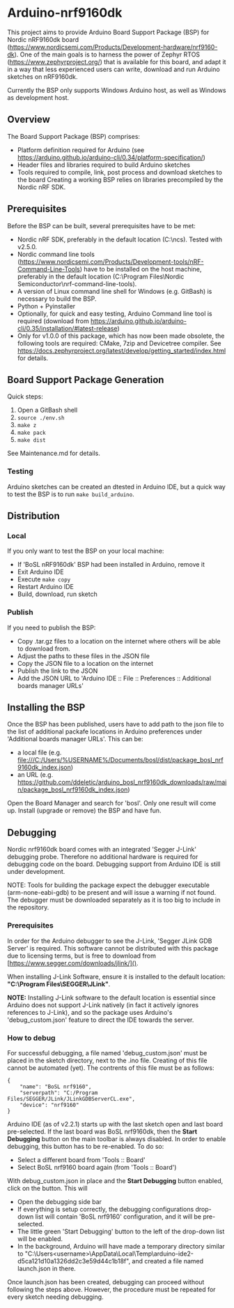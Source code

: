 # Arduino-nrf9160dk

This project aims to provide Arduino Board Support Package (BSP) for Nordic nRF9160dk board (https://www.nordicsemi.com/Products/Development-hardware/nrf9160-dk). One of the main goals is to harness the power of Zephyr RTOS (https://www.zephyrproject.org/) that is available for this board, and adapt it in a way that less experienced users can write, download and run Arduino sketches on nRF9160dk.

Currently the BSP only supports Windows Arduino host, as well as Windows as development host.


## Overview

The Board Support Package (BSP) comprises:
- Platform definition required for Arduino (see https://arduino.github.io/arduino-cli/0.34/platform-specification/)
- Header files and libraries required to build Arduino sketches
- Tools required to compile, link, post process and download sketches to the board
Creating a working BSP relies on libraries precompiled by the Nordic nRF SDK.


## Prerequisites

Before the BSP can be built, several prerequisites have to be met:
- Nordic nRF SDK, preferably in the default location (C:\ncs\). Tested with v2.5.0.
- Nordic command line tools (https://www.nordicsemi.com/Products/Development-tools/nRF-Command-Line-Tools) have to be installed on the host machine, preferably in the default location (C:\Program Files\Nordic Semiconductor\nrf-command-line-tools).
- A version of Linux command line shell for Windows (e.g. GitBash) is necessary to build the BSP.
- Python + Pyinstaller
- Optionally, for quick and easy testing, Arduino Command line tool is required (download from https://arduino.github.io/arduino-cli/0.35/installation/#latest-release)
- Only for v1.0.0  of this package, which has now been made obsolete, the following tools are required: CMake, 7zip and Devicetree compiler. See https://docs.zephyrproject.org/latest/develop/getting_started/index.html for details.


## Board Support Package Generation

Quick steps:

1. Open a GitBash shell
2. `source ./env.sh`
3. `make z`
4. `make pack`
5. `make dist`

See Maintenance.md for details. 

### Testing

Arduino sketches can be created an dtested in Arduino IDE, but a quick way to test the BSP is to run `make build_arduino`.


## Distribution

### Local

If you only want to test the BSP on your local machine:

- If 'BoSL nRF9160dk' BSP had been installed in Arduino, remove it
- Exit Arduino IDE
- Execute `make copy`
- Restart Arduino IDE
- Build, download, run sketch
  
### Publish

If you need to publish the BSP: 

- Copy .tar.gz files to a location on the internet where others will be able to download from.
- Adjust the paths to these files in the JSON file
- Copy the JSON file to a location on the internet
- Publish the link to the JSON
- Add the JSON URL to 'Arduino IDE :: File :: Preferences :: Additional boards manager URLs'


## Installing the BSP

Once the BSP has been published, users have to add path to the json file to the list of additional packafe locations in Arduino preferences under 'Additional boards manager URLs'. This can be:

* a local file (e.g. [file:///C:/Users/%USERNAME%/Documents/bosl/dist/package_bosl_nrf9160dk_index.json]()) 
* an URL (e.g. https://github.com/ddeletic/arduino_bosl_nrf9160dk_downloads/raw/main/package_bosl_nrf9160dk_index.json)

Open the Board Manager and search for 'bosl'. Only one result will come up. Install (upgrade or remove) the BSP and have fun. 


## Debugging

Nordic nrf9160dk board comes with an integrated 'Segger J-Link' debugging probe. Therefore no additional hardware is required for debugging code on the board. Debugging support from Arduino IDE is still under development.

NOTE: Tools for building the package expect the debugger executable (arm-none-eabi-gdb) to be present and will issue a warning if not found. The debugger must be downloaded separately as it is too big to include in the repository.

### Prerequisites

In order for the Arduino debugger to see the J-Link, 'Segger JLink GDB Server' is required. This software cannot be distributed with this package due to licensing terms, but is free to download from [https://www.segger.com/downloads/jlink/]().

When installing J-Link Software, ensure it is installed to the default location: **"C:\Program Files\SEGGER\JLink"**.

**NOTE:** Installing J-Link software to the default location is essential since Arduino does not support J-Link natively (in fact it actively ignores references to J-Link), and so the package uses Arduino's 'debug_custom.json' feature to direct the IDE towards the server. 

### How to debug

For successful debugging, a file named 'debug_custom.json' must be placed in the sketch directory, next to the .ino file. Creating of this file cannot be automated (yet). The contrents of this file must be as follows:
```
{
    "name": "BoSL nrf9160",
    "serverpath": "C:/Program Files/SEGGER/JLink/JLinkGDBServerCL.exe",
    "device": "nrf9160"
}
```

Arduino IDE (as of v2.2.1) starts up with the last sketch open and last board pre-selected. If the last board was BoSL nrf9160dk, then the **Start Debugging** button on the main toolbar is always disabled. In order to enable debugging, this button has to be re-enabled. To do so:

* Select a different board from 'Tools :: Board' 
* Select BoSL nrf9160 board again (from 'Tools :: Board')

With debug_custom.json in place and the **Start Debugging** button enabled, click on the button. This will 

* Open the debugging side bar
* If everything is setup correctly, the debugging configurations drop-down list will contain 'BoSL nrf9160' configuration, and it will be pre-selected. 
* The little green 'Start Debugging' button to the left of the drop-down list will be enabled.
* In the background, Arduino will have made a temporary directory similar to "C:\Users\<username>\AppData\Local\Temp\arduino-ide2-d5ca121d10a1326dd2c3e59d44c1b18f", and created a file named launch.json in there.

Once launch.json has been created, debugging can proceed without following the steps above. However, the procedure must be repeated for every sketch needing debugging. 

